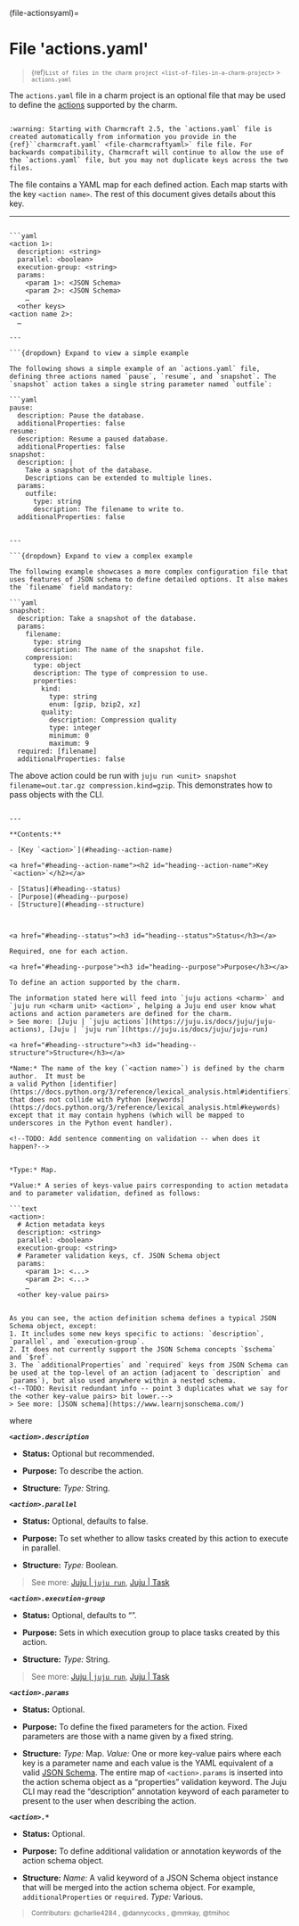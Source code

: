 (file-actionsyaml)=
# File 'actions.yaml'

<!-- NOTE: The spec information for validation should match what is in juju/charm/actions.go -->

> <small> {ref}`List of files in the charm project <list-of-files-in-a-charm-project>` > `actions.yaml`</small> 

The `actions.yaml` file in a charm project is an optional file that may be used to define the [actions](https://juju.is/docs/juju/action) supported by the charm.

```{caution}

:warning: Starting with Charmcraft 2.5, the `actions.yaml` file is created automatically from information you provide in the {ref}``charmcraft.yaml` <file-charmcraftyaml>` file file. For backwards compatibility, Charmcraft will continue to allow the use of the `actions.yaml` file, but you may not duplicate keys across the two files. 

```


The file contains a YAML map for each defined action. Each map starts with the key `<action name>`. The rest of this document gives details about this key.


<!--If present, it should contain a single YAML map representing one or more actions.-->

---
```{dropdown} Expand to view the full spec at once

```yaml
<action 1>:
  description: <string>
  parallel: <boolean>
  execution-group: <string>
  params:
    <param 1>: <JSON Schema>
    <param 2>: <JSON Schema>
    …
  <other keys>
<action name 2>:
  …
```

```
---

```{dropdown} Expand to view a simple example

The following shows a simple example of an `actions.yaml` file, defining three actions named `pause`, `resume`, and `snapshot`. The `snapshot` action takes a single string parameter named `outfile`:

```yaml
pause:
  description: Pause the database.
  additionalProperties: false
resume:
  description: Resume a paused database.
  additionalProperties: false
snapshot:
  description: |
    Take a snapshot of the database.
    Descriptions can be extended to multiple lines.
  params:
    outfile:
      type: string
      description: The filename to write to.
  additionalProperties: false
```

```

---

```{dropdown} Expand to view a complex example

The following example showcases a more complex configuration file that uses features of JSON schema to define detailed options. It also makes the `filename` field mandatory:

```yaml
snapshot:
  description: Take a snapshot of the database.
  params:
    filename:
      type: string
      description: The name of the snapshot file.
    compression:
      type: object
      description: The type of compression to use.
      properties:
        kind:
          type: string
          enum: [gzip, bzip2, xz]
        quality:
          description: Compression quality
          type: integer
          minimum: 0
          maximum: 9
  required: [filename]
  additionalProperties: false
```

The above action could be run with `juju run <unit> snapshot filename=out.tar.gz compression.kind=gzip`. This demonstrates how to pass objects with the CLI.

```

---

**Contents:**

- [Key `<action>`](#heading--action-name)	

<a href="#heading--action-name"><h2 id="heading--action-name">Key `<action>`</h2></a>	

- [Status](#heading--status)
- [Purpose](#heading--purpose)
- [Structure](#heading--structure)



<a href="#heading--status"><h3 id="heading--status">Status</h3></a>

Required, one for each action.

<a href="#heading--purpose"><h3 id="heading--purpose">Purpose</h3></a>

To define an action supported by the charm.

The information stated here will feed into `juju actions <charm>` and `juju run <charm unit> <action>`, helping a Juju end user know what actions and action parameters are defined for the charm.
> See more: [Juju | `juju actions`](https://juju.is/docs/juju/juju-actions), [Juju | `juju run`](https://juju.is/docs/juju/juju-run)

<a href="#heading--structure"><h3 id="heading--structure">Structure</h3></a>

*Name:* The name of the key (`<action name>`) is defined by the charm author.  It must be 
a valid Python [identifier](https://docs.python.org/3/reference/lexical_analysis.html#identifiers) that does not collide with Python [keywords](https://docs.python.org/3/reference/lexical_analysis.html#keywords) except that it may contain hyphens (which will be mapped to underscores in the Python event handler). 

<!--TODO: Add sentence commenting on validation -- when does it happen?-->


*Type:* Map.

*Value:* A series of keys-value pairs corresponding to action metadata and to parameter validation, defined as follows:

```text
<action>:
  # Action metadata keys
  description: <string>
  parallel: <boolean>
  execution-group: <string>
  # Parameter validation keys, cf. JSON Schema object
  params:
    <param 1>: <...>
    <param 2>: <...>
    …
  <other key-value pairs>
```

```{important}

As you can see, the action definition schema defines a typical JSON Schema object, except:
1. It includes some new keys specific to actions: `description`, `parallel`, and `execution-group`.
2. It does not currently support the JSON Schema concepts `$schema` and `$ref`.
3. The `additionalProperties` and `required` keys from JSON Schema can be used at the top-level of an action (adjacent to `description` and `params`), but also used anywhere within a nested schema.
<!--TODO: Revisit redundant info -- point 3 duplicates what we say for the <other key-value pairs> bit lower.-->
> See more: [JSON schema](https://www.learnjsonschema.com/)

```

where

***`<action>.description`***

- **Status:** Optional but recommended.

- **Purpose:** To describe the action.

- **Structure:** *Type:* String.

***`<action>.parallel`***

- **Status:** Optional, defaults to false.

- **Purpose:** To set whether to allow tasks created by this action to execute in parallel. 

- **Structure:** *Type:* Boolean.

> See more: [Juju | `juju run`](https://juju.is/docs/juju/juju-run), [Juju | Task](https://juju.is/docs/juju/task)

***`<action>.execution-group`***

- **Status:** Optional, defaults to “”.

- **Purpose:** Sets in which execution group to place tasks created by this action. 

- **Structure:** *Type:* String.

> See more: [Juju | `juju run`](https://juju.is/docs/juju/juju-run), [Juju | Task](https://juju.is/docs/juju/task)

***`<action>.params`***

- **Status:** Optional.

- **Purpose:** To define the fixed parameters for the action. Fixed parameters are those with a name given by a fixed string.

- **Structure:** *Type:* Map. *Value:* One or more key-value pairs where each key is a parameter name and each value is the YAML equivalent of a valid [JSON Schema](https://json-schema.org/). The entire map of `<action>.params` is inserted into the action schema object as a “properties” validation keyword. The Juju CLI may read the “description” annotation keyword of each parameter to present to the user when describing the action.


***`<action>.*`***

- **Status:** Optional.

- **Purpose:** To define additional validation or annotation keywords of the action schema object.

- **Structure:** *Name:* A valid keyword of a JSON Schema object instance that will be merged into the action schema object. For example, `additionalProperties` or `required`. *Type:* Various.  

<!-- this example I came up with is a little silly now, so removing

<a href="#heading--examples"><h3 id="heading--examples">Examples</h3></a>

---
```{dropdown} Expand to view an example featuring  `<action>.description` and `<action>.*`


The following example uses `<action>.*` to declare `additionalProperties: true` so that the action can accept arbitrary arguments.

```yaml
insert-into-db:
  description: Set given keys into database
  additionalProperties: true
```

While the `additionalProperties` key could also be omitted as `true` is the default, it may be desirable to indicate this behaviour explicitly.


```

----

-->




<!--OTHER MATERIAL -- CHECK IF WE NEED TO INCORPORATE ANYTHING FROM IT; IF NOT, DELETE:

(((probably unnecessary - At the moment, annotation keywords are not used by the CLI except for the “params.<param-name>.description” keys mentioned above. Hence a user may be unaware of complex options for parameter passing)))



Each action may have the following sub-keys, none of which are required:

| Sub-key           | Type    | Specification                                                                              |
|:-----------------:|---------|--------------------------------------------------------------------------------------------|
| `description`     | string  | A description that is shown to juju users.                                                 |
| `params`          | map     | Each key defines a parameter of the action with the value given in JSON Schema format      |
| `execution-group` | string  | Which execution group to place tasks created by this action (defaults to "")               |
| `parallel`        | boolean | Whether to allow tasks to execute in parallel (defaults to false)                          |
| other keys        | various | Must be valid JSON Schema object instance keys and define the top-level JSON Schema object |

The action parameters are declared in a YAML flavour of [JSON Schema](https://json-schema.org/) and should mirror what the handler expects for the action. The schema provides a guarantee for the action handler, that the `params` dictionary passed to it will match the JSON schema. Conversely, the Juju user will only be allowed to pass parameters that match the JSON schema.

 I think this would be better to link a description in 'tasks' of the Juju reference, but only after this description is in place --Danny

There are some small differences in the parameters spec for `actions.yaml` from [JSON Schema](https://json-schema.org/):
  - The `$schema` and `$ref` keys are not currently supported
  - The `params` map is treated as if it were a single top-level JSON Schema instance of type [object](https://json-schema.org/understanding-json-schema/reference/object.html) with a map of `properties` corresponding to each key in `params`. This instance is what is used to validate the Juju user input.
  - Additional properties of the top-level JSON Schema `object` instance (e.g. `additionalProperties` or `required`) can be specified as sub-keys of the action, shown as "other keys" in the table above.
<!-- there may be more subtleties here to do with the `cleanse` function in juju/charm/actions.go 

 <a href="#heading--common-use-cases"><h2 id="heading--common-use-cases">Common use cases</h2></a>

A simple subset of JSON schema can cover the majority of use cases for actions:
```yaml
<action-name>:
  description: <text>
  params:
    <param-1>:
      description: <param specific description>
      type: <string | boolean | number> # optional
      default: <string | boolean | number | nil> # optional
    <param-2>:
      ...
  additionalProperties: <true | false> # defaults to true
  required: <list of parameter names> # defaults to []
```

The `additionalProperties` and `required` together define which parameter names are allowed. Names that appear in `required` MUST be given when running the action. If `additionalProperties` is `true` (the default) then names which do not appear in the parameter list are allowed when running the action.

If the caller of the action does not provide a parameter, then:
  - if the name appears in `required` a validation error occurs.
  - if the parameter provides a default, this will be used in the `params` dictionary of the handler.
  - otherwise the parameter will not appear in the `params` dictionary.

Note that `default: nil` will cause different behaviour than omitting `default` entirely.

It is highly recommended to provide `additionalProperties: false` to avoid user frustration with accidental typos.

-->
> <small>Contributors: @charlie4284 , @dannycocks , @mmkay, @tmihoc  </small>